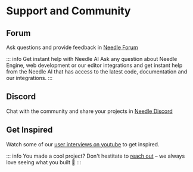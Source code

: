 # Support and Community

## Forum

Ask questions and provide feedback in [Needle Forum](https://forum.needle.tools)  

::: info Get instant help with Needle AI
Ask any question about Needle Engine, web development or our editor integrations and get instant help from the Needle AI that has access to the latest code, documentation and our integrations.
:::


## Discord

Chat with the community and share your projects in [Needle Discord](https://discord.needle.tools)


## Get Inspired

Watch some of our [user interviews on youtube](https://www.youtube.com/playlist?list=PLJ4BaFFEGP1EOHCjYszc__d2yO7RkB-iw) to get inspired.

<video-embed src="https://www.youtube.com/watch?v=gZuC40Alr88" />


<video-embed src="https://www.youtube.com/watch?v=F6_buCHZhWk" />



::: info You made a cool project?
Don't hestitate to [reach out](mailto:hi@needle.tools) – we always love seeing what you built 💚 
:::
